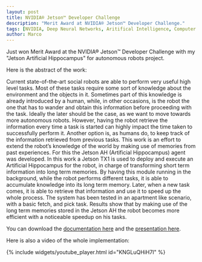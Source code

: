 ```yaml
---
layout: post
title: NVIDIA® Jetson™ Developer Challenge
description: "Merit Award at NVIDIA® Jetson™ Developer Challenge."
tags: [NVIDIA, Deep Neural Networks, Aritifical Intelligence, Computer Vision, Robotics ]
author: Marco
---
```


Just won Merit Award at the NVIDIA® Jetson™ Developer Challenge with my "Jetson Artificial Hippocampus" for autonomous robots project.

Here is the abstract of the work:

Current state-of-the-art social robots are able to perform very useful high level tasks. Most of these tasks require some sort of knowledge about the environment and the objects in it. Sometimes part of this knowledge is already introduced by a human, while, in other occasions, is the robot the one that has to wander and obtain this information before proceeding with the task. Ideally the later should be the case, as we want to move towards more autonomous robots. However, having the robot retrieve the information every time a task is started can highly impact the time taken to successfully perform it. Another option is, as humans do, to keep track of the information retrieved from previous tasks. This work is an effort to extend the robot’s knowledge of the world by making use of memories from past experiences. For this the Jetson AH (Artificial Hippocampus) agent was developed. In this work a Jetson TX1 is used to deploy and execute an Artificial Hippocampus for the robot, in charge of transforming short term information into long term memories. By having this module running in the background, while the robot performs different tasks, it is able to accumulate knowledge into its long term memory. Later, when a new task comes, it is able to retrieve that information and use it to speed up the whole process. The system has been tested in an apartment like scenario, with a basic fetch, and pick task. Results show that by making use of the long term memories stored in the Jetson AH the robot becomes more efficient with a noticeable speedup on his tasks.

You can download the [documentation here](downloads/NVIDIA_JetsonAH.pdf) and the [presentation here](downloads/NVIDIA_JetsonAH_presentation.pdf).

Here is also a video of the whole implementation:

{% include widgets/youtube_player.html id="KNGLuQHiH7I" %}

